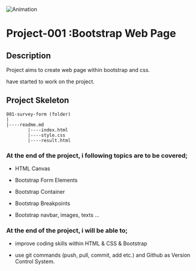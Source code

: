 ![Animation](https://user-images.githubusercontent.com/99739515/171067006-a704b88c-24f4-4bf3-838f-dec267ceed1e.gif)


# Project-001 :Bootstrap Web Page

## Description
Project aims to create web page within bootstrap and css.

have started to work on the project.



## Project Skeleton 

```
001-survey-form (folder)
|
|----readme.md
        |----index.html  
        |----style.css   
        |----result.html 
```



### At the end of the project, i following topics are to be covered;

- HTML Canvas 

- Bootstrap  Form Elements

- Bootstrap Container 

- Bootstrap Breakpoints

- Bootstrap navbar, images, texts ...


### At the end of the project, i will be able to;

- improve coding skills within HTML & CSS & Bootstrap

- use git commands (push, pull, commit, add etc.) and Github as Version Control System.

